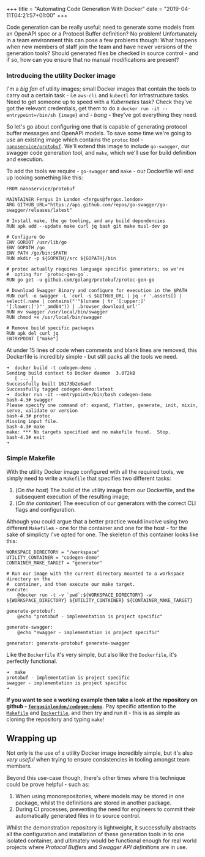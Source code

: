 +++
title = "Automating Code Generation With Docker"
date = "2019-04-11T04:21:57+01:00"
+++

Code generation can be really useful; need to generate some models from an OpenAPI spec or a Protocol Buffer definition? No problem! Unfortunately in a team environment this can pose a few problems though: What happens when new members of staff join the team and have newer versions of the generation tools? Should generated files be checked in source control - and if so, how can you ensure that no manual modifications are present?

### Introducing the utility Docker image

I'm a *big fan* of utility images; small Docker images that contain the tools to carry out a certain task - i.e `aws-cli` and `kubectl` for infrastructure tasks. Need to get someone up to speed with a *Kubernetes* task? Check they've got the relevant credentials, get them to do a `docker run -it --entrypoint=/bin/sh {image}` and - *bang* - they've got everything they need.

So let's go about configuring one that is capable of generating protocol buffer messages and OpenAPI models. To save some time we're going to use an existing image which contains the `protoc` tool - [`nanoservice/protobuf`](https://hub.docker.com/r/nanoservice/protobuf). We'll extend this image to include `go-swagger`, our swagger code generation tool, and `make`, which we'll use for build definition and execution.

To add the tools we require - `go-swagger` and `make` - our Dockerfile will end up looking something like this:

```
FROM nanoservice/protobuf

MAINTAINER Fergus In London <fergus@fergus.london>
ARG GITHUB_URL="https://api.github.com/repos/go-swagger/go-swagger/releases/latest"

# Install make, the go tooling, and any build dependencies
RUN apk add --update make curl jq bash git make musl-dev go

# Configure Go
ENV GOROOT /usr/lib/go
ENV GOPATH /go
ENV PATH /go/bin:$PATH
RUN mkdir -p ${GOPATH}/src ${GOPATH}/bin

# protoc actually requires language specific generators; so we're
#  opting for `protoc-gen-go`.
RUN go get -u github.com/golang/protobuf/protoc-gen-go

# Download Swagger Binary and configure for execution in the $PATH
RUN curl -o swagger -L `curl -s $GITHUB_URL | jq -r '.assets[] | select(.name | contains("'"$(uname | tr '[:upper:]' '[:lower:]')"'_amd64")) | .browser_download_url'`
RUN mv swagger /usr/local/bin/swagger
RUN chmod +x /usr/local/bin/swagger

# Remove build specific packages
RUN apk del curl jq
ENTRYPOINT ["make"]

```

At under 15 lines of code when comments and blank lines are removed, this Dockerfile is incredibly simple - but still packs all the tools we need.

```
➜  docker build -t codegen-demo .
Sending build context to Docker daemon  3.072kB
   [ ... ]
Successfully built 16173b2e6aef
Successfully tagged codegen-demo:latest
➜  docker run -it --entrypoint=/bin/bash codegen-demo
bash-4.3# swagger
Please specify one command of: expand, flatten, generate, init, mixin, serve, validate or version
bash-4.3# protoc
Missing input file.
bash-4.3# make
make: *** No targets specified and no makefile found.  Stop.
bash-4.3# exit
➜
```

### Simple Makefile

With the utility Docker image configured with all the required tools, we simply need to write a `Makefile` that specifies two different tasks:

1. (*On the host*) The build of the utility image from our Dockerfile, and the subsequent execution of the resulting image;
2. (*On the container*) The execution of our generators with the correct CLI flags and configuration.

Although you could argue that a better practice would involve using two different `Makefile`s - one for the container and one for the host - for the sake of simplicty I've opted for one. The skeleton of this container looks like this:

```
WORKSPACE_DIRECTORY = "/workspace"
UTILITY_CONTAINER = "codegen-demo"
CONTAINER_MAKE_TARGET = "generator"

# Run our image with the current directory mounted to a workspace directory on the
#  container, and then execute our make target.
execute:
	@docker run -t -v `pwd`:${WORKSPACE_DIRECTORY} -w ${WORKSPACE_DIRECTORY} ${UTILITY_CONTAINER} ${CONTAINER_MAKE_TARGET}

generate-protobuf:
	@echo "protobuf - implementation is project specific"

generate-swagger:
	@echo "swagger - implementation is project specific"

generator: generate-protobuf generate-swagger
```

Like the `Dockerfile` it's very simple, but also like the `Dockerfile`, it's perfectly functional.

```
➜  make
protobuf - implementation is project specific
swagger - implementation is project specific
➜
```

**If you want to see a working example then take a look at the repository on github - [`fergusinlondon/codegen-demo`](https://github.com/FergusInLondon/docker-codegen-demonstration).** Pay specific attention to the [`Makefile`](https://github.com/FergusInLondon/docker-codegen-demonstration/blob/master/Makefile) and [`Dockerfile`](https://github.com/FergusInLondon/docker-codegen-demonstration/blob/master/Dockerfile), and then try and run it - this is as simple as cloning the repository and typing `make`!

## Wrapping up

Not only is the use of a utility Docker image incredibly simple, but it's also *very useful* when trying to ensure consistencies in tooling amongst team members.

Beyond this use-case though, there's other times where this technique could be prove helpful - such as:

1. When using monorepositories, where models may be stored in one package, whilst the definitions are stored in another package.
2. During CI processes, preventing the need for engineers to commit their automatically generated files in to source control.

Whilst the demonstration repository is lightweight, it successfully abstracts all the configuration and installation of these generation tools in to one isolated container, and ultimately would be functional enough for real world projects where *Protocol Buffers* and *Swagger API definitions* are in use.

